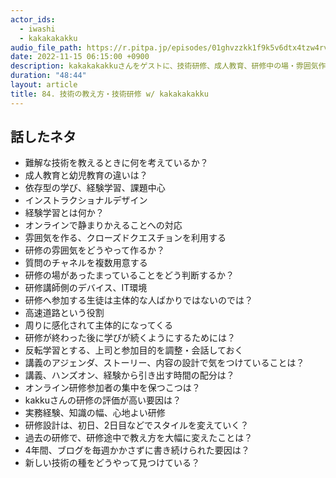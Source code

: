 ```yaml
---
actor_ids:
  - iwashi
  - kakakakakku
audio_file_path: https://r.pitpa.jp/episodes/01ghvzzkk1f9k5v6dtx4tzw4rv.mp3
date: 2022-11-15 06:15:00 +0900
description: kakakakakkuさんをゲストに、技術研修、成人教育、研修中の場・雰囲気作り、研修コンテンツの設計などについて語っていただいたエピソードです。
duration: "48:44"
layout: article
title: 84. 技術の教え方・技術研修 w/ kakakakakku
---
```


## 話したネタ

- 難解な技術を教えるときに何を考えているか？
- 成人教育と幼児教育の違いは？
- 依存型の学び、経験学習、課題中心
- インストラクショナルデザイン
- 経験学習とは何か？
- オンラインで静まりかえることへの対応
- 雰囲気を作る、クローズドクエスチョンを利用する
- 研修の雰囲気をどうやって作るか？
- 質問のチャネルを複数用意する
- 研修の場があったまっていることをどう判断するか？
- 研修講師側のデバイス、IT環境
- 研修へ参加する生徒は主体的な人ばかりではないのでは？
- 高速道路という役割
- 周りに感化されて主体的になってくる
- 研修が終わった後に学びが続くようにするためには？
- 反転学習とする、上司と参加目的を調整・会話しておく
- 講義のアジェンダ、ストーリー、内容の設計で気をつけていることは？
- 講義、ハンズオン、経験から引き出す時間の配分は？
- オンライン研修参加者の集中を保つこつは？
- kakkuさんの研修の評価が高い要因は？
- 実務経験、知識の幅、心地よい研修
- 研修設計は、初日、2日目などでスタイルを変えていく？
- 過去の研修で、研修途中で教え方を大幅に変えたことは？
- 4年間、ブログを毎週かかさずに書き続けられた要因は？
- 新しい技術の種をどうやって見つけている？

